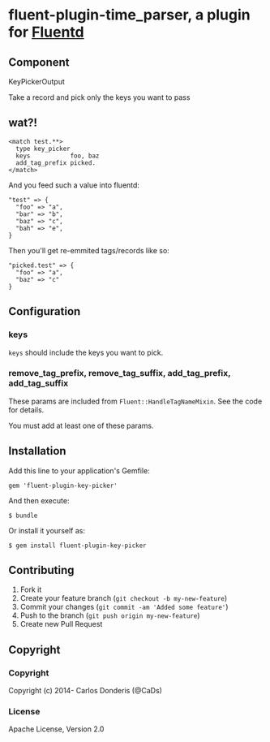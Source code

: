 # fluent-plugin-time_parser, a plugin for [Fluentd](http://fluentd.org)

## Component
KeyPickerOutput

Take a record and pick only the keys you want to pass

## wat?!

```
<match test.**>
  type key_picker
  keys           foo, baz
  add_tag_prefix picked.
</match>
```

And you feed such a value into fluentd:

```
"test" => {
  "foo" => "a",
  "bar" => "b",
  "baz" => "c",
  "bah" => "e",
}
```

Then you'll get re-emmited tags/records like so:

```
"picked.test" => {
  "foo" => "a",
  "baz" => "c"
}
```

## Configuration

### keys

`keys` should include the keys you want to pick.

### remove_tag_prefix, remove_tag_suffix, add_tag_prefix, add_tag_suffix

These params are included from `Fluent::HandleTagNameMixin`. See the code for details.

You must add at least one of these params.


## Installation

Add this line to your application's Gemfile:

    gem 'fluent-plugin-key-picker'

And then execute:

    $ bundle

Or install it yourself as:

    $ gem install fluent-plugin-key-picker


## Contributing

1. Fork it
2. Create your feature branch (`git checkout -b my-new-feature`)
3. Commit your changes (`git commit -am 'Added some feature'`)
4. Push to the branch (`git push origin my-new-feature`)
5. Create new Pull Request

## Copyright

### Copyright

Copyright (c) 2014- Carlos Donderis (@CaDs)

### License

Apache License, Version 2.0
